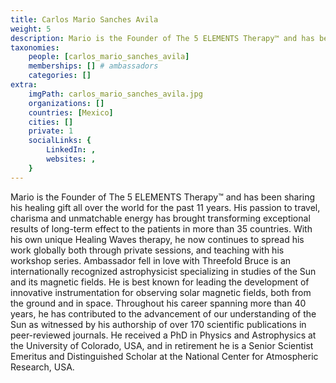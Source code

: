 ```yaml
---
title: Carlos Mario Sanches Avila
weight: 5
description: Mario is the Founder of The 5 ELEMENTS Therapy™ and has been sharing his healing gift all over the world.
taxonomies:
    people: [carlos_mario_sanches_avila]
    memberships: [] # ambassadors
    categories: []
extra:
    imgPath: carlos_mario_sanches_avila.jpg
    organizations: []
    countries: [Mexico]
    cities: []
    private: 1
    socialLinks: {
        LinkedIn: ,
        websites: ,
    }
---
```


Mario is the Founder of The 5 ELEMENTS Therapy™ and has been sharing his healing gift all over the world for the past 11 years. His passion to travel, charisma and unmatchable energy has brought transforming exceptional results of long-term effect to the patients in more than 35 countries. With his own unique Healing Waves therapy, he now continues to spread his work globally both through private sessions, and teaching with his workshop series. Ambassador fell in love with Threefold Bruce is an internationally recognized astrophysicist specializing in studies of the Sun and its magnetic fields. He is best known for leading the development of innovative instrumentation for observing solar magnetic fields, both from the ground and in space. Throughout his career spanning more than 40 years, he has contributed to the advancement of our understanding of the Sun as witnessed by his authorship of over 170 scientific publications in peer-reviewed journals. He received a PhD in Physics and Astrophysics at the University of Colorado, USA, and in retirement he is a Senior Scientist Emeritus and Distinguished Scholar at the National Center for Atmospheric Research, USA.
